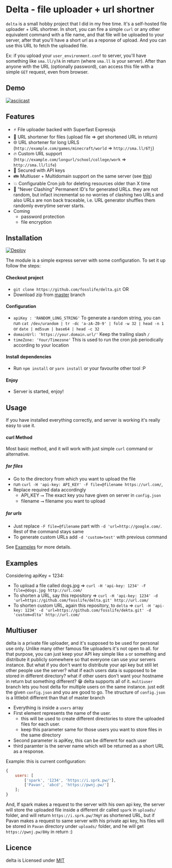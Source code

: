 # Delta - file uploader + url shortner

`delta` is a small hobby project that I did in my free time. It's a self-hosted file uploader + URL shortner. In short, you can fire a simple `curl` or any other equivalent command with a file name, and that file will be uploaded to your server, after that you'll have a short url as a reponse of upload. And you can use this URL to fetch the uploaded file.

Ex: if you upload your `user_environment.conf` to server, you'll have something like `sma.ll/y7A` in return (where `sma.ll` is your server). After than anyone with the URL (optionally password), can access this file with a simple `GET` request, even from browser.

## Demo

[![asciicast](https://asciinema.org/a/0e4sjjrPoEMq9uu8FIYSdNwsD.svg)](https://asciinema.org/a/0e4sjjrPoEMq9uu8FIYSdNwsD)

## Features

-   :zap: File uploader backed with Superfast Expressjs
-   :file_folder: URL shortener for files (upload file ⇒ get shortened URL in return)
-   :globe_with_meridians: URL shortener for long URLS (`http://example.com/games/minecraft/world` ⇒ `http://sma.ll/6Tj`)
-   :fire: Custom URL support (`http://example.com/longurl/school/college/work` ⇒ `http://sma.ll/life`)
-   :tada: Secured with API keys
-   :family: Multiuser + Multidomain support on the same server (see [this](#multiuser))
-   :collision: Configurable Cron job for deleting resources older than X time
-   :1234: "Never Clashing" Permanent ID's for generated URLs. they are not random, but infact incremental so no worries of clashing two URLs and also URLs are non back traceable, i.e. URL generator shuffles them randomly everytime server starts.
-   Coming
    -   password protection
    -   file encryption

## Installation

[![Deploy](https://www.herokucdn.com/deploy/button.svg)](https://heroku.com/deploy)

The module is a simple express server with some configuration. To set it up follow the steps:

#### Checkout project

-   `git clone https://github.com/fosslife/delta.git` OR
-   Download zip from [master](https://github.com/fosslife/delta/archive/master.zip) branch

#### Configuration

-   `apiKey : 'RANDOM_LONG_STRING'`
    To generate a random string, you can run
    `cat /dev/urandom | tr -dc 'a-zA-Z0-9' | fold -w 32 | head -n 1`
    or
    `date | md5sum | base64 | head -c 32`
-   `domainUrl: 'https://your.domain.url/'` Keep the trailing slash `/`
-   `timeZone: 'Your/Timezone'` This is used to run the cron job periodically according to your location

#### Install dependencies

-   Run `npm install` or `yarn install` or your favourite other tool :P

#### Enjoy

-   Server is started, enjoy!

## Usage

If you have installed everything correctly, and server is working it's really easy to use it.

#### curl Method

Most basic method, and it will work with just simple `curl` command or alternative.

##### for files

-   Go to the directory from which you want to upload the file
-   run `curl -H 'api-key: API_KEY' -F file=@filename https://url.com/`,
-   Replace required data accordingly
    -   API_KEY ⭢ The exact key you have given on server in `config.json`
    -   filename ⭢ filename you want to upload

##### for urls

-   Just replace `-F file=@filename` part with `-d 'url=http://google.com/`. Rest of the command stays same
-   To generate custom URLs add `-d 'custom=test'` with previous command

See [Examples](#examples) for more details.

## Examples

Considering apiKey = 1234:

-   To upload a file called dogs.jpg
    ⇒ `curl -H 'api-key: 1234' -F file=@dogs.jpg http://url.com/`
-   To shorten a URL, say this repository
    ⇒ `curl -H 'api-key: 1234' -d 'url=https://github.com/fosslife/delta.git' http://url.com/`
-   To shorten custom URL, again this repository, to `delta`
    ⇒ `curl -H 'api-key: 1234' -d 'url=https://github.com/fosslife/dekta.git' -d 'custom=dlta' http://url.com/`

## Multiuser

delta is a private file uploader, and it's supposed to be used for personal use only. Unlike many other famous file uploaders it's not open to all. for that purpose, you can just keep your API key simple like `a` or something and distribute it publicly somewhere so that everyone can use your servers instance.
But what if you don't want to distribute your api key but still let other people use the server? what if each users data is supposed to be stored in different directory? what if other users don't want your hostname in return but something different?
:grin: delta supports all of it. `multiuser` branch lets you host delta for multiple users on the same instance. just edit the given `config.json` and you are good to go. The structure of `config.json` is a littlebit different than that of master branch

-   Everything is inside a `users` array
-   First element represents the name of the user.
    -   this will be used to create different directories to store the uploaded files for each user.
    -   keep this parameter same for those users you want to store files in the same directory
-   Second parameter is apiKey, this can be different for each user
-   third paramter is the server name which will be returned as a short URL as a response.

Example:
this is current configuration:

```js
{
    users: [
        ['spark', '1234', 'https://i.sprk.pw/'],
        ['Pavan', 'abcd', 'https://pwnj.pw/']
    ];
}
```

And, If spark makes a request to the server with his own api key, the server will store the uploaded file inside a different dir called `spark` in `uploads/` folder, and will return `https://i.sprk.pw/7HgY` as shortened URL, but if Pavan makes a request to same server with his private api key, his files will be stored in `Pavan` directory under `uploads/` folder, and he will get `https://pwnj.pw/8Hy` in return :)

## Licence

delta is Licensed under [MIT](https://github.com/fosslife/sprk/blob/master/LICENSE)
